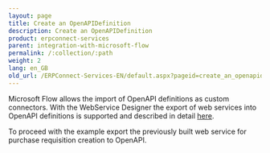 ```yaml
---
layout: page
title: Create an OpenAPIDefinition
description: Create an OpenAPIDefinition
product: erpconnect-services
parent: integration-with-microsoft-flow
permalink: /:collection/:path
weight: 2
lang: en_GB
old_url: /ERPConnect-Services-EN/default.aspx?pageid=create_an_openapidefinition
---
```


Microsoft Flow allows the import of OpenAPI definitions as custom connectors. With the WebService Designer the export of web services into OpenAPI definitions is supported and described in detail [here](../../webserivce-designer/create-openapi-definitions). 

To proceed with the example export the previously built web service for purchase requisition creation to OpenAPI.   